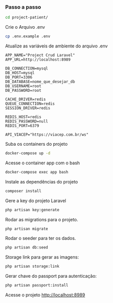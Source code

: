 ### Passo a passo
```sh
cd project-patient/
```

Crie o Arquivo .env
```sh
cp .env.example .env
```

Atualize as variáveis de ambiente do arquivo .env
```dosini
APP_NAME="Project Crud Laravel"
APP_URL=http://localhost:8989

DB_CONNECTION=mysql
DB_HOST=mysql
DB_PORT=3306
DB_DATABASE=nome_que_desejar_db
DB_USERNAME=root
DB_PASSWORD=root

CACHE_DRIVER=redis
QUEUE_CONNECTION=redis
SESSION_DRIVER=redis

REDIS_HOST=redis
REDIS_PASSWORD=null
REDIS_PORT=6379

API_VIACEP="https://viacep.com.br/ws"
```


Suba os containers do projeto
```sh
docker-compose up -d
```


Acesse o container app com o bash
```sh
docker-compose exec app bash
```


Instale as dependências do projeto
```sh
composer install
```

Gere a key do projeto Laravel
```sh
php artisan key:generate
```


Rodar as migrations para o projeto.
```sh
php artisan migrate
```

Rodar o seeder para ter os dados.
```sh
php artisan db:seed
```

Storage link para gerar as imagens:
```sh
php artisan storage:link
```

Gerar chave do passport para autenticação:
```sh
php artisan passport:install
```

Acesse o projeto
[http://localhost:8989](http://localhost:8989)
